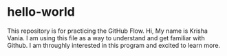 # hello-world
This repository is for practicing the GitHub Flow.
Hi, My name is Krisha Vania. I am using this file as a way to understand and get familiar with Github. I am throughly interested in this program and excited to learn more. 
